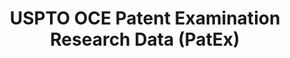 ---
bigquery: https://console.cloud.google.com/bigquery?p=patents-public-data&d=uspto_oce_pair&page=dataset
citation: 'Graham, S. Marco, A., and Miller, A. (2015). “The USPTO Patent Examination
  Research Dataset: A Window on the Process of Patent Examination.”'
contributors: Graham, S. Marco, A., Miller, A.
cost: None
description: The latest version of PatEx (referred to below as the 2020 release) contains
  detailed information on nearly 11.9 million publicly-viewable provisional and non-provisional
  patent applications to the USPTO and over 4.6 million Patent Cooperation Treaty
  (PCT) applications. It is based on data that OCE downloaded from the Patent Examination
  Data System (PEDS) in April, 2021. The PEDS data are sourced from Public PAIR. The
  first time that OCE used PEDS as the basis of PatEx was for the 2019 release. We
  took the PEDS data and organized it into the familiar PatEx data files, which are
  based on the organization of the Public PAIR portal. The data files include information
  on each application’s characteristics, prosecution history, continuation history,
  claims of foreign priority, patent term adjustment history, publication history,
  and correspondence address information.
documentation: 'For the 2019 and later releases, new technical documentation is available
  https://www.uspto.gov/sites/default/files/documents/PatEx-2019-Technical-Doc.pdf


  A document describing the 2014-2017 data sets is available and can be cited as:
  Graham, Stuart J.H. and Marco, Alan C. and Miller, Richard, The USPTO Patent Examination
  Research Dataset: A Window on the Process of Patent Examination (November 30, 2015).
  Available at SSRN: https://ssrn.com/abstract=2702637.'
last_edit: Mon, 04 Apr 2022 19:06:22 GMT
location: https://www.uspto.gov/ip-policy/economic-research/research-datasets/patent-examination-research-dataset-public-pair
maintained_by: EconomicsData@uspto.gov
related_publications: https://ssrn.com/abstract=29956744, https://ssrn.com/abstract=2702637
schema_fields: '[''inventor_region_code'', ''appl_status_date'', ''parent_application_number'',
  ''inventor_name_middle'', ''aia_first_to_file'', ''continuation_type'', ''wipo_pub_number'',
  ''inventor_name_first'', ''parent_country'', ''patent_number'', ''customer_number'',
  ''abandon_date'', ''examiner_name_middle'', ''file_location'', ''recorded_date'',
  ''disposal_type'', ''correspondence_street_line_2'', ''correspondence_city'', ''application_number_pair'',
  ''file_location_date'', ''invention_title'', ''invention_subject_matter'', ''earliest_pgpub_date'',
  ''examiner_id'', ''inventor_address_type'', ''child_application_number'', ''correspondence_country_name'',
  ''inventor_country_name'', ''parent_country_code'', ''foreign_parent_date'', ''inventor_rank'',
  ''atty_docket_number'', ''event_code'', ''status_code'', ''application_number'',
  ''patent_issue_date'', ''correspondence_region_name'', ''correspondence_region_code'',
  ''status_description'', ''filing_date'', ''sequence_number'', ''parent_filing_date'',
  ''earliest_pgpub_number'', ''examiner_name_first'', ''child_filing_date'', ''event_description'',
  ''application_type'', ''foreign_parent_id'', ''appl_status_code'', ''correspondence_name_line_2'',
  ''correspondence_name_line_1'', ''wipo_pub_date'', ''uspc_subclass'', ''correspondence_postal_code'',
  ''correspondence_country_code'', ''examiner_art_unit'', ''uspc_class'', ''small_entity_indicator'',
  ''inventor_name_last'', ''inventor_country_code'', ''examiner_name_last'', ''correspondence_street_line_1'',
  ''confirm_number'']'
shortname: patex
tags:
- patents
- legal
- history
terms_of_use: 'USPTO’s online databases are not designed or intended to be a source
  for bulk downloads of USPTO data when accessed through the website’s interfaces.
  Individuals, companies, IP addresses, or blocks of IP addresses who, in effect,
  deny or decrease service by generating unusually high numbers of database accesses
  (searches, pages, or hits), whether generated manually or in an automated fashion,
  may be denied access to USPTO servers without notice.


  Bulk data products may be separately obtained from the USPTO, either for free or
  at the cost of dissemination. For details, see information on Electronic Bulk Data
  Products: https://www.uspto.gov/learning-and-resources/electronic-bulk-data-products'
title: USPTO OCE Patent Examination Research Data (PatEx)
uuid: 4342caa7-23af-420c-b2f6-6088f133df6a
---